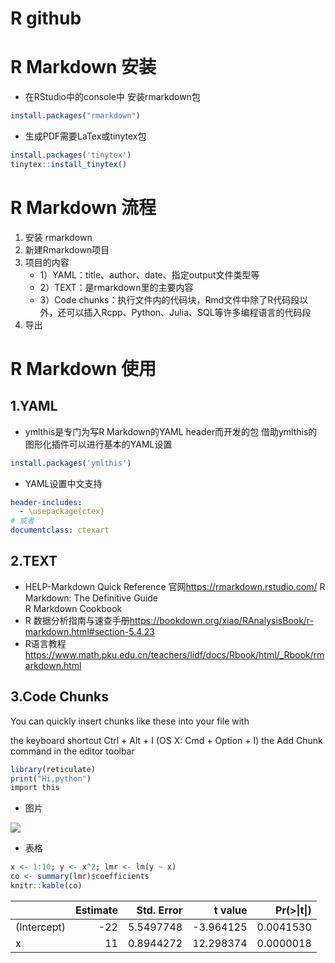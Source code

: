 R github
================

# R Markdown 安装

- 在RStudio中的console中 安装rmarkdown包

``` r
install.packages("rmarkdown")
```

- 生成PDF需要LaTex或tinytex包

``` r
install.packages('tinytex')  
tinytex::install_tinytex()
```

# R Markdown 流程

1.  安装 rmarkdown
2.  新建Rmarkdown项目
3.  项目的内容
    - 1）YAML：title、author、date、指定output文件类型等
    - 2）TEXT：是rmarkdown里的主要内容
    - 3）Code
      chunks：执行文件内的代码块，Rmd文件中除了R代码段以外，还可以插入Rcpp、Python、Julia、SQL等许多编程语言的代码段
4.  导出

# R Markdown 使用

## 1.YAML

- ymlthis是专门为写R Markdown的YAML header而开发的包
  借助ymlthis的图形化插件可以进行基本的YAML设置

``` r
install.packages('ymlthis')
```

- YAML设置中文支持

``` yaml
header-includes:
  - \usepackage{ctex}
# 或者
documentclass: ctexart
```

## 2.TEXT

- HELP-Markdown Quick Reference 官网<https://rmarkdown.rstudio.com/> R
  Markdown: The Definitive Guide  
  R Markdown Cookbook
- R
  数据分析指南与速查手册<https://bookdown.org/xiao/RAnalysisBook/r-markdown.html#section-5.4.23>
- R语言教程
  <https://www.math.pku.edu.cn/teachers/lidf/docs/Rbook/html/_Rbook/rmarkdown.html>

## 3.Code Chunks

You can quickly insert chunks like these into your file with

the keyboard shortcut Ctrl + Alt + I (OS X: Cmd + Option + I) the Add
Chunk command in the editor toolbar

``` r
library(reticulate)
print("Hi,python")
import this
```

- 图片

![](r-github_files/figure-gfm/pressure-1.png)<!-- -->

- 表格

``` r
x <- 1:10; y <- x^2; lmr <- lm(y ~ x)
co <- summary(lmr)$coefficients
knitr::kable(co)
```

|             | Estimate | Std. Error |   t value | Pr(\>\|t\|) |
|:------------|---------:|-----------:|----------:|------------:|
| (Intercept) |      -22 |  5.5497748 | -3.964125 |   0.0041530 |
| x           |       11 |  0.8944272 | 12.298374 |   0.0000018 |
